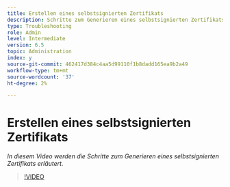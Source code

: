 ```yaml
---
title: Erstellen eines selbstsignierten Zertifikats
description: Schritte zum Generieren eines selbstsignierten Zertifikats für die Anwendung von SSL
type: Troubleshooting
role: Admin
level: Intermediate
version: 6.5
topic: Administration
index: y
source-git-commit: 462417d384c4aa5d99110f1b8dadd165ea9b2a49
workflow-type: tm+mt
source-wordcount: '37'
ht-degree: 2%

---
```



# Erstellen eines selbstsignierten Zertifikats

*In diesem Video werden die Schritte zum Generieren eines selbstsignierten Zertifikats erläutert.*

>[!VIDEO](https://video.tv.adobe.com/v/335539?quality=9&learn=on)
